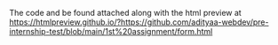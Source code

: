 The code and be found attached along with the html preview at 
https://htmlpreview.github.io/?https://github.com/adityaa-webdev/pre-internship-test/blob/main/1st%20assignment/form.html

